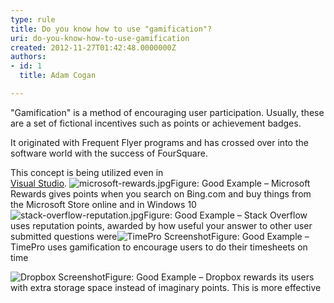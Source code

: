 ```yaml
---
type: rule
title: Do you know how to use "gamification"?
uri: do-you-know-how-to-use-gamification
created: 2012-11-27T01:42:48.0000000Z
authors:
- id: 1
  title: Adam Cogan

---
```


 
​"Gamification" is a method of encouraging user participation. Usually, these are a set of fictional incentives such as points or achievement badges.​
 
​​It originated with Frequent Flyer programs and has crossed over into the software world with the success of FourSquare.

This concept is being utilized even in <br>   [Visual Studio](https&#58;//channel9.msdn.com/achievements/visualstudio). 
![microsoft-rewards.jpg](/PublishingImages/microsoft-rewards.jpg)Figure: Good Example – Microsoft Rewards gives points when you search on Bing.com and buy things from the Microsoft Store online and in Windows 10
​![stack-overflow-reputation.jpg](/PublishingImages/stack-overflow-reputation.jpg)Figure: Good Example – Stack Overflow uses reputation points, awarded by how useful your answer to other user submitted questions were![TimePro Screenshot](/PublishingImages/gamification-timepro.png)Figure: Good Example – TimePro uses gamification to encourage users to do their timesheets on time

![Dropbox Screenshot](/PublishingImages/gamification-dropbox.png)Figure: Good Example – Dropbox rewards its users with extra storage space instead of imaginary points. This is more effective
